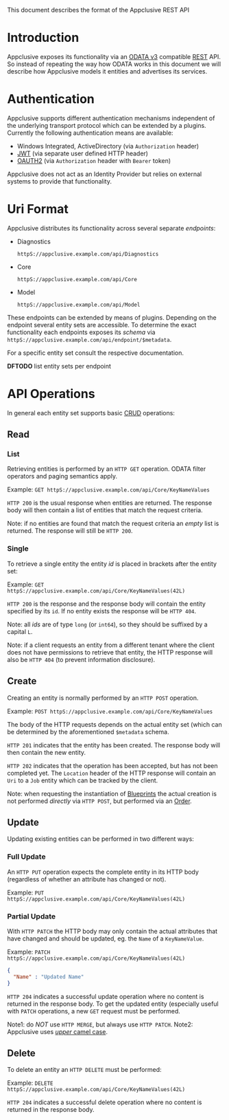 This document describes the format of the Appclusive REST API

# Introduction

Appclusive exposes its functionality via an [ODATA v3](http://www.odata.org/documentation/odata-version-3-0/) compatible [REST](https://en.wikipedia.org/wiki/Representational_state_transfer) API. So instead of repeating the way how ODATA works in this document we will describe how Appclusive models it entities and advertises its services.

# Authentication

Appclusive supports different authentication mechanisms independent of the underlying transport protocol which can be extended by a plugins. Currently the following authentication means are available:

* Windows Integrated, ActiveDirectory  (via `Authorization` header)
* [JWT](https://jwt.io/)  (via separate user defined HTTP header)
* [OAUTH2](https://oauth.net/2/) (via `Authorization` header with `Bearer` token)

Appclusive does not act as an Identity Provider but relies on external systems to provide that functionality.

# Uri Format

Appclusive distributes its functionality across several separate *endpoints*:

* Diagnostics

	`httpS://appclusive.example.com/api/Diagnostics`

* Core

	`httpS://appclusive.example.com/api/Core`

* Model

	`httpS://appclusive.example.com/api/Model`

These endpoints can be extended by means of plugins. Depending on the endpoint several entity sets are accessible. To determine the exact functionality each endpoints exposes its *schema* via `httpS://appclusive.example.com/api/endpoint/$metadata`.

For a specific entity set consult the respective documentation.

**DFTODO** list entity sets per endpoint

# API Operations

In general each entity set supports basic [CRUD](https://en.wikipedia.org/wiki/Create,_read,_update_and_delete) operations:

## Read

### List

Retrieving entities is performed by an `HTTP GET` operation. ODATA filter operators and paging semantics apply.

Example: `GET httpS://appclusive.example.com/api/Core/KeyNameValues`

`HTTP 200` is the usual response when entities are returned. The response body will then contain a list of entities that match the request criteria.

Note: if no entities are found that match the request criteria an *empty* list is returned. The response will still be `HTTP 200`.

### Single

To retrieve a single entity the entity *id* is placed in brackets after the entity set:

Example: `GET httpS://appclusive.example.com/api/Core/KeyNameValues(42L)`

`HTTP 200` is the response and the response body will contain the entity specified by its `id`. If no entity exists the response will be `HTTP 404`.

Note: all *ids* are of type `long` (or `int64`), so they should be suffixed by a capital `L`.

Note: if a client requests an entity from a different tenant where the client does not have permissions to retrieve that entity, the HTTP response will also be `HTTP 404` (to prevent information disclosure).

## Create

Creating an entity is normally performed by an `HTTP POST` operation. 

Example: `POST httpS://appclusive.example.com/api/Core/KeyNameValues`

The body of the HTTP requests depends on the actual entity set (which can be determined by the aforementioned `$metadata` schema.

`HTTP 201` indicates that the entity has been created. The response body will then contain the new entity.

`HTTP 202` indicates that the operation has been accepted, but has not been completed yet. The `Location` header of the HTTP response will contain an `Uri` to a `Job` entity which can be tracked by the client.

Note: when requesting the instantiation of [Blueprints](./endpoints/Core/Catalogue/Blueprint.md) the actual creation is not performed *directly* via `HTTP POST`, but performed via an [Order](./endpoints/Core/Catalogue/Order.md).

## Update

Updating existing entities can be performed in two different ways:

### Full Update

An `HTTP PUT` operation expects the complete entity in its HTTP body (regardless of whether an attribute has changed or not).

Example: `PUT httpS://appclusive.example.com/api/Core/KeyNameValues(42L)`

### Partial Update

With `HTTP PATCH` the HTTP body may only contain the actual attributes that have changed and should be updated, eg. the `Name` of a `KeyNameValue`.

Example: `PATCH httpS://appclusive.example.com/api/Core/KeyNameValues(42L)`

``` json
{
  "Name" : "Updated Name"
}
```

`HTTP 204` indicates a successful update operation where no content is returned in the response body. To get the updated entity (especially useful with `PATCH` operations, a new `GET` request must be performed.

Note1: do *NOT* use `HTTP MERGE`, but always use `HTTP PATCH`.
Note2: Appclusive uses [*upper* camel case](https://en.wikipedia.org/wiki/Camel_case).

## Delete

To delete an entity an `HTTP DELETE` must be performed:

Example: `DELETE httpS://appclusive.example.com/api/Core/KeyNameValues(42L)`

`HTTP 204` indicates a successful delete operation where no content is returned in the response body.
